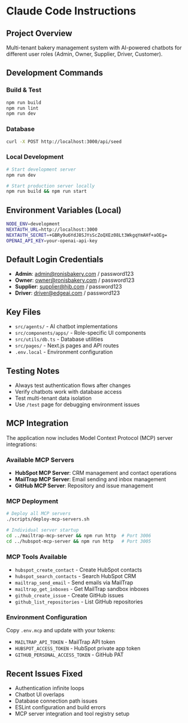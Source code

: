 # Claude Code Instructions

## Project Overview
Multi-tenant bakery management system with AI-powered chatbots for different user roles (Admin, Owner, Supplier, Driver, Customer).

## Development Commands

### Build & Test
```bash
npm run build
npm run lint
npm run dev
```

### Database
```bash
curl -X POST http://localhost:3000/api/seed
```

### Local Development
```bash
# Start development server
npm run dev

# Start production server locally
npm run build && npm run start
```

## Environment Variables (Local)
```bash
NODE_ENV=development
NEXTAUTH_URL=http://localhost:3000
NEXTAUTH_SECRET=+GBRy9u6YdJ8SJYsScZoQXEz08Lt3WkgqYmAHf+aOEg=
OPENAI_API_KEY=your-openai-api-key
```

## Default Login Credentials
- **Admin**: admin@ronisbakery.com / password123
- **Owner**: owner@ronisbakery.com / password123  
- **Supplier**: supplier@hjb.com / password123
- **Driver**: driver@edgeai.com / password123

## Key Files
- `src/agents/` - AI chatbot implementations
- `src/components/apps/` - Role-specific UI components
- `src/utils/db.ts` - Database utilities
- `src/pages/` - Next.js pages and API routes
- `.env.local` - Environment configuration

## Testing Notes
- Always test authentication flows after changes
- Verify chatbots work with database access
- Test multi-tenant data isolation
- Use `/test` page for debugging environment issues

## MCP Integration
The application now includes Model Context Protocol (MCP) server integrations:

### Available MCP Servers
- **HubSpot MCP Server**: CRM management and contact operations
- **MailTrap MCP Server**: Email sending and inbox management 
- **GitHub MCP Server**: Repository and issue management

### MCP Deployment
```bash
# Deploy all MCP servers
./scripts/deploy-mcp-servers.sh

# Individual server startup
cd ../mailtrap-mcp-server && npm run http  # Port 3006
cd ../hubspot-mcp-server && npm run http   # Port 3005
```

### MCP Tools Available
- `hubspot_create_contact` - Create HubSpot contacts
- `hubspot_search_contacts` - Search HubSpot CRM
- `mailtrap_send_email` - Send emails via MailTrap
- `mailtrap_get_inboxes` - Get MailTrap sandbox inboxes
- `github_create_issue` - Create GitHub issues
- `github_list_repositories` - List GitHub repositories

### Environment Configuration
Copy `.env.mcp` and update with your tokens:
- `MAILTRAP_API_TOKEN` - MailTrap API token
- `HUBSPOT_ACCESS_TOKEN` - HubSpot private app token  
- `GITHUB_PERSONAL_ACCESS_TOKEN` - GitHub PAT

## Recent Issues Fixed
- Authentication infinite loops
- Chatbot UI overlaps
- Database connection path issues
- ESLint configuration and build errors
- MCP server integration and tool registry setup